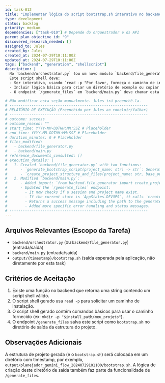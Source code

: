```yaml
---
id: task-012
title: "Implementar lógica do script bootstrap.sh interativo no backend"
type: development
status: backlog
priority: medium
dependencies: ["task-010"] # Depende do orquestrador e da API
parent_plan_objective_id: "9"
discovered_research_needed: []
assigned_to: Jules
created_by: Jules
created_at: 2024-07-29T10:11:00Z
updated_at: 2024-07-29T10:11:00Z
tags: ["backend", "generation", "shellscript"]
description: |
  No `backend/orchestrator.py` (ou um novo módulo `backend/file_generator.py` chamado pelo orquestrador), implementar uma função que gera o conteúdo de um script `bootstrap.sh`.
  Este script shell deve:
  - Ser interativo, usando `read -p "Por favor, forneça o caminho de instalação: " install_path` para solicitar ao usuário o caminho de instalação.
  - Incluir lógica básica para criar um diretório de exemplo ou copiar arquivos para o `install_path` fornecido.
  - O endpoint `/generate_files` em `backend/main.py` deve chamar esta função e salvar o `bootstrap.sh` como parte da estrutura de projeto gerada.

# Não modificar esta seção manualmente. Jules irá preenchê-la.
# ---------------------------------------------------------------
# RELATÓRIO DE EXECUÇÃO (Preenchido por Jules ao concluir/falhar)
# ---------------------------------------------------------------
# outcome: success
# outcome_reason: ""
# start_time: YYYY-MM-DDTHH:MM:SSZ # Placeholder
# end_time: YYYY-MM-DDTHH:MM:SSZ # Placeholder
# duration_minutes: 0 # Placeholder
# files_modified:
#   - backend/file_generator.py
#   - backend/main.py
# reference_documents_consulted: []
# execution_details: |
#   1. Created `backend/file_generator.py` with two functions:
#      - `generate_bootstrap_script(project_name: str) -> str`: Generates the content of an interactive bootstrap.sh script. The script prompts for an installation path and creates a sample README.md there.
#      - `create_project_structure_and_files(project_name: str, base_output_dir: str = "output") -> str`: Creates a timestamped project directory under `base_output_dir`, generates the bootstrap.sh script using the first function, saves it into the project directory, and makes it executable. Returns the path to the created project directory.
#   2. Modified `backend/main.py`:
#      - Added import: `from backend.file_generator import create_project_structure_and_files`.
#      - Updated the `/generate_files` endpoint:
#        - It now checks if a session and project name exist.
#        - If the current state is `AppStates.DEVOPS`, it calls `create_project_structure_and_files` with the project name.
#        - Returns a success message including the path to the generated output directory (which contains `bootstrap.sh`).
#        - Added more specific error handling and status messages.
# ---------------------------------------------------------------
---
```


## Arquivos Relevantes (Escopo da Tarefa)
* `backend/orchestrator.py` (ou `backend/file_generator.py`) (entrada/saída)
* `backend/main.py` (entrada/saída)
* `output/{timestamp}/bootstrap.sh` (saída esperada pela aplicação, não diretamente por esta task)

## Critérios de Aceitação
1. Existe uma função no backend que retorna uma string contendo um script shell válido.
2. O script shell gerado usa `read -p` para solicitar um caminho de instalação.
3. O script shell gerado contém comandos básicos para usar o caminho fornecido (ex: `mkdir -p "$install_path/meu_projeto"`).
4. O endpoint `/generate_files` salva este script como `bootstrap.sh` no diretório de saída da estrutura do projeto.

## Observações Adicionais
A estrutura de projeto gerada (e o `bootstrap.sh`) será colocada em um diretório com timestamp, por exemplo, `output/planejador_gemini_flow_20240729101100/bootstrap.sh`. A lógica de criação deste diretório de saída também faz parte da funcionalidade de `/generate_files`.
